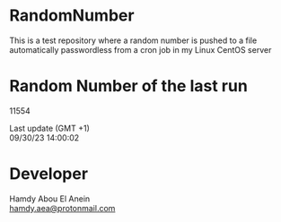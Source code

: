 # RandomNumber    
This is a test repository where a random number is pushed to a file automatically passwordless from a cron job in my Linux CentOS server    
# Random Number of the last run   
11554
      
Last update (GMT +1)    
09/30/23 14:00:02
# Developer    
Hamdy Abou El Anein   
hamdy.aea@protonmail.com
